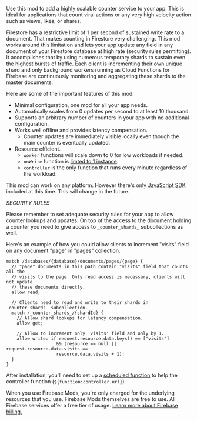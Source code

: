 Use this mod to add a highly scalable counter service to your app. This is ideal for applications that count viral actions or any very high velocity action such as views, likes, or shares.

Firestore has a restrictive limit of 1 per second of sustained write rate to a document. That makes counting in Firestore very challenging.
This mod works around this limitation and lets your app update any field in any document of your Firestore database at high rate (security rules permitting). It accomplishes that by using numerous temporary shards to sustain even the highest bursts of traffic. Each client is incrementing their own unique shard and only background workers running as Cloud Functions for Firebase are continuously monitoring and aggregating these shards to the master documents.

Here are some of the important features of this mod:

- Minimal configuration, one mod for all your app needs.
- Automatically scales from 0 updates per second to at least 10 thousand.
- Supports an arbitrary number of counters in your app with no additional
  configuration.
- Works well offline and provides latency compensation.
  - Counter updates are immediately visible locally even though the main counter is eventually updated.
- Resource efficient.
  - `worker` functions will scale down to 0 for low workloads if needed.
  - `onWrite` function is [limted to 1 instance](https://cloud.google.com/functions/docs/max-instances#using_max_instances).
  - `controller` is the only function that runs every minute regardless of the workload.

This mod can work on any platform. However there's only [JavaScript SDK](https://dev-partners.googlesource.com/samples/firebase/mods/+/master/firestore-sharded-counter/clients/web/src/index.ts) included at this time. This will change in the future.

*SECURITY RULES*

Please remember to set adequate security rules for your app to allow counter lookups and updates. On top of the access to the document holding a counter you need to give access to `_counter_shards_` subcollections as well.

Here's an example of how you could allow clients to increment "visits" field on
any document "page" in "pages" collection.
```
match /databases/{database}/documents/pages/{page} {
  // "page" documents in this path contain "visits" field that counts all the
  // visits to the page. Only read access is necessary, clients will not update
  // these documents directly.
  allow read;

  // Clients need to read and write to their shards in _counter_shards_ subcollection.
  match /_counter_shards_/{shardId} {
    // Allow shard lookups for latency compensation.
    allow get;

    // Allow to increment only 'visits' field and only by 1.
    allow write: if request.resource.data.keys() == ["visits"]
                   && (resource == null || request.resource.data.visits ==
                   resource.data.visits + 1);
  }
}
```

After installation, you'll need to set up a [scheduled function](https://firebase.google.com/docs/functions/schedule-functions) to help the controller function (`${function:controller.url}`).

When you use Firebase Mods, you're only charged for the underlying resources that you use. Firebase Mods themselves are free to use. All Firebase services offer a free tier of usage. [Learn more about Firebase billing.](https://firebase.google.com/pricing)
